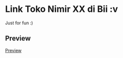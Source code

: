 # Link Toko Nimir XX di Bii :v
Just for fun :)
## Preview
[Preview](https://henhen02.github.io/Link-Nimir-XX-di-Bii/)

